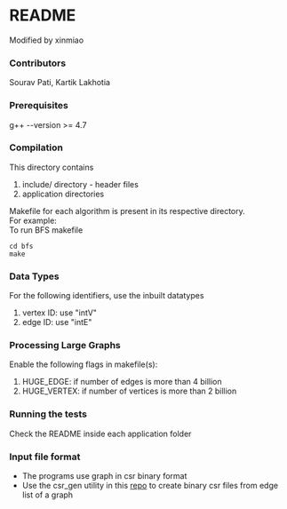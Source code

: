 # README #
Modified by xinmiao
### Contributors ### 

Sourav Pati, Kartik Lakhotia

### Prerequisites ###

g++ --version >= 4.7


### Compilation ###

This directory contains
1. include/ directory - header files
2. application directories

Makefile for each algorithm is present in its respective directory.  
For example:  
To run BFS makefile

```
cd bfs
make
```

### Data Types ###
For the following identifiers, use the inbuilt datatypes
1. vertex ID: use "intV"
2. edge ID: use "intE"

### Processing Large Graphs ###
Enable the following flags in makefile(s):
1. HUGE\_EDGE: if number of edges is more than 4 billion
2. HUGE\_VERTEX: if number of vertices is more than 2 billion

### Running the tests ###
Check the README inside each application folder

### Input file format ###
* The programs use graph in csr binary format
* Use the csr\_gen utility in this [repo](https://github.com/kartiklakhotia/pcpm) to create binary csr files from edge list of a graph

